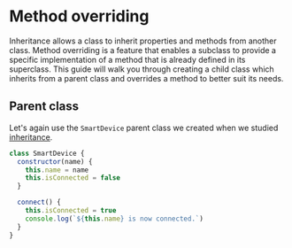 # Method overriding

Inheritance allows a class to inherit properties and methods from another class.
Method overriding is a feature that enables a subclass to provide a specific
implementation of a method that is already defined in its superclass. This guide
will walk you through creating a child class which inherits from a parent class
and overrides a method to better suit its needs.

## Parent class

Let's again use the `SmartDevice` parent class we created when we studied
[inheritance](./inheritance).

```js
class SmartDevice {
  constructor(name) {
    this.name = name
    this.isConnected = false
  }

  connect() {
    this.isConnected = true
    console.log(`${this.name} is now connected.`)
  }
}
```
